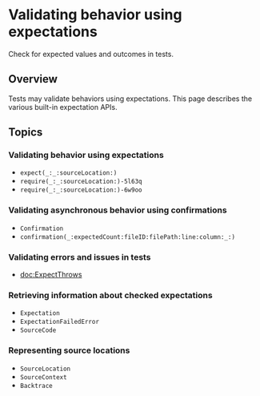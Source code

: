# Validating behavior using expectations

<!--
This source file is part of the Swift.org open source project

Copyright (c) 2023 Apple Inc. and the Swift project authors
Licensed under Apache License v2.0 with Runtime Library Exception

See https://swift.org/LICENSE.txt for license information
See https://swift.org/CONTRIBUTORS.txt for Swift project authors
-->

Check for expected values and outcomes in tests.

## Overview

Tests may validate behaviors using expectations. This page describes the various
built-in expectation APIs.

## Topics

### Validating behavior using expectations

- ``expect(_:_:sourceLocation:)``
- ``require(_:_:sourceLocation:)-5l63q``
- ``require(_:_:sourceLocation:)-6w9oo``

### Validating asynchronous behavior using confirmations

- ``Confirmation``
- ``confirmation(_:expectedCount:fileID:filePath:line:column:_:)``

### Validating errors and issues in tests

- <doc:ExpectThrows>

### Retrieving information about checked expectations

- ``Expectation``
- ``ExpectationFailedError``
- ``SourceCode``

### Representing source locations

- ``SourceLocation``
- ``SourceContext``
- ``Backtrace``
